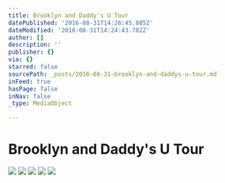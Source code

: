```yaml
---
title: Brooklyn and Daddy's U Tour
datePublished: '2016-08-31T14:26:45.885Z'
dateModified: '2016-08-31T14:24:43.782Z'
author: []
description: ''
publisher: {}
via: {}
starred: false
sourcePath: _posts/2016-08-31-brooklyn-and-daddys-u-tour.md
inFeed: true
hasPage: false
inNav: false
_type: MediaObject

---
```

# Brooklyn and Daddy's U Tour
![](https://the-grid-user-content.s3-us-west-2.amazonaws.com/9e40f138-6a10-457c-beb0-94370285eba2.jpg)
![](https://the-grid-user-content.s3-us-west-2.amazonaws.com/eb7d0950-a952-4900-949a-f069411d2ed1.jpg)
![](https://the-grid-user-content.s3-us-west-2.amazonaws.com/9384a1bb-af81-4cf6-b203-9bb7e6760c3b.jpg)
![](https://the-grid-user-content.s3-us-west-2.amazonaws.com/aea351bc-01fa-437e-a919-83013717b5b9.jpg)
![](https://the-grid-user-content.s3-us-west-2.amazonaws.com/71b6f483-a89a-43ea-bd3b-3c68805b35c7.jpg)